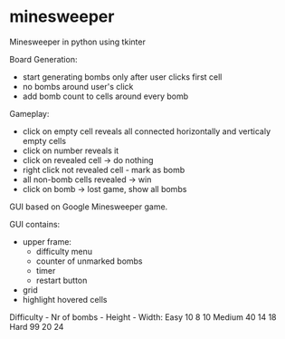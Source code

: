 # minesweeper
Minesweeper in python using tkinter

Board Generation:
- start generating bombs only after user clicks first cell
- no bombs around user's click
- add bomb count to cells around every bomb
 
Gameplay:
- click on empty cell reveals all connected horizontally and verticaly empty cells
- click on number reveals it
- click on revealed cell -> do nothing
- right click not revealed cell - mark as bomb
- all non-bomb cells revealed -> win
- click on bomb -> lost game, show all bombs 

GUI based on Google Minesweeper game.

GUI contains:
- upper frame:
    - difficulty menu
    - counter of unmarked bombs
    - timer
    - restart button
- grid
- highlight hovered cells

Difficulty - Nr of bombs - Height - Width:
Easy            10           8        10
Medium          40          14        18
Hard            99          20        24
